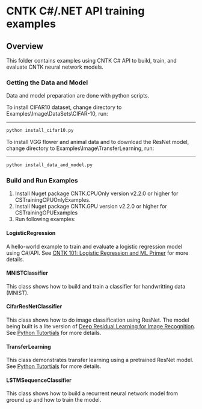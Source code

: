 # CNTK C#/.NET API training examples

## Overview
This folder contains examples using CNTK C# API to build, train, and evaluate CNTK neural network models. 

### Getting the Data and Model
Data and model preparation are done with python scripts.

To install CIFAR10 dataset, change directory to Examples\Image\DataSets\CIFAR-10, run:
***
```python
python install_cifar10.py 
```

To install VGG flower and animal data and to download the ResNet model, change directory to Examples\Image\TransferLearning, run:
***
```python
python install_data_and_model.py
```

### Build and Run Examples
1. Install Nuget package CNTK.CPUOnly version v2.2.0 or higher for CSTrainingCPUOnlyExamples.
2. Install Nuget package CNTK.GPU version v2.2.0 or higher for CSTrainingGPUExamples
3. Run following examples:

#### LogisticRegression
A hello-world example to train and evaluate a logistic regression model using C#/API. See [CNTK 101: Logistic Regression and ML Primer](https://github.com/Microsoft/CNTK/blob/master/Tutorials/CNTK_101_LogisticRegression.ipynb) for more details.
#### MNISTClassifier 
This class shows how to build and train a classifier for handwritting data (MNIST).  
#### CifarResNetClassifier 
This class shows how to do image classification using ResNet.
The model being built is a lite version of [Deep Residual Learning for Image Recognition](https://arxiv.org/abs/1512.03385). See [Python Tutortials](https://github.com/Microsoft/CNTK/blob/master/Tutorials/CNTK_201B_CIFAR-10_ImageHandsOn.ipynb) for more details.
#### TransferLearning 
This class demonstrates transfer learning using a pretrained ResNet model. 
See [Python Tutortials](https://github.com/Microsoft/CNTK/blob/master/Tutorials/CNTK_301_Image_Recognition_with_Deep_Transfer_Learning.ipynb) for more details. 
#### LSTMSequenceClassifier 
This class shows how to build a recurrent neural network model from ground up and how to train the model.

